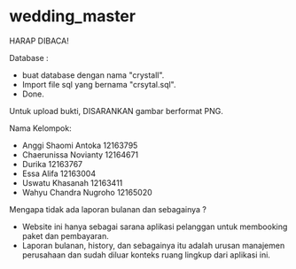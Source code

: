 # wedding_master
HARAP DIBACA!

Database : 
- buat database dengan nama "crystall".
- Import file sql yang bernama "crsytal.sql".
- Done.

Untuk upload bukti, DISARANKAN gambar berformat PNG.

Nama Kelompok: 
- Anggi Shaomi Antoka	12163795
- Chaerunissa Novianty 	12164671
- Durika 		12163767
- Essa Alifa 		12163004
- Uswatu Khasanah 	12163411
- Wahyu Chandra Nugroho	12165020
	
Mengapa tidak ada laporan bulanan dan sebagainya ?
- Website ini hanya sebagai sarana aplikasi pelanggan untuk membooking paket dan pembayaran.
- Laporan bulanan, history, dan sebagainya itu adalah urusan manajemen perusahaan dan sudah diluar konteks ruang lingkup dari aplikasi ini.
